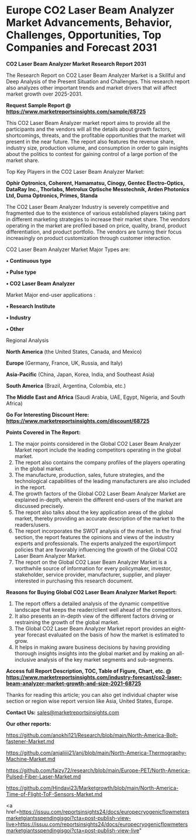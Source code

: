  # Europe CO2 Laser Beam Analyzer Market Advancements, Behavior, Challenges, Opportunities, Top Companies and Forecast 2031

<strong>CO2 Laser Beam Analyzer Market Research Report 2031</strong>

The Research Report on CO2 Laser Beam Analyzer Market is a Skillful and Deep Analysis of the Present Situation and Challenges. This research report also analyzes other important trends and market drivers that will affect market growth over 2025-2031.

<strong>Request Sample Report @ <a href=https://www.marketreportsinsights.com/sample/68725>https://www.marketreportsinsights.com/sample/68725</a></strong>

This CO2 Laser Beam Analyzer market report aims to provide all the participants and the vendors will all the details about growth factors, shortcomings, threats, and the profitable opportunities that the market will present in the near future. The report also features the revenue share, industry size, production volume, and consumption in order to gain insights about the politics to contest for gaining control of a large portion of the market share.

Top Key Players in the CO2 Laser Beam Analyzer Market:

<strong>Ophir Optronics, Coherent, Hamamatsu, Cinogy, Gentec Electro-Optics, DataRay Inc., Thorlabs, Metrolux Optische Messtechnik, Arden Photonics Ltd, Duma Optronics, Primes, Standa</strong>

The CO2 Laser Beam Analyzer Industry is severely competitive and fragmented due to the existence of various established players taking part in different marketing strategies to increase their market share. The vendors operating in the market are profiled based on price, quality, brand, product differentiation, and product portfolio. The vendors are turning their focus increasingly on product customization through customer interaction.

CO2 Laser Beam Analyzer Market Major Types are:

<strong>• Continuous type

• Pulse type

• CO2 Laser Beam Analyzer</strong>

Market Major end-user applications :

<strong>• Research Institute

• Industry

• Other</strong>

Regional Analysis

</u><strong><b>North America</b></strong> (the United States, Canada, and Mexico)

<strong><b>Europe </b></strong>(Germany, France, UK, Russia, and Italy)

<strong><b>Asia-Pacific</b></strong> (China, Japan, Korea, India, and Southeast Asia)

<strong><b>South America</b></strong> (Brazil, Argentina, Colombia, etc.)

<strong><b>The Middle East and Africa</b></strong> (Saudi Arabia, UAE, Egypt, Nigeria, and South Africa)

<strong>Go For Interesting Discount Here: <a href=https://www.marketreportsinsights.com/discount/68725>https://www.marketreportsinsights.com/discount/68725</a></strong>

<strong>Points Covered in The Report:</strong>
<ol>
  <li>The major points considered in the Global CO2 Laser Beam Analyzer Market report include the leading competitors operating in the global market.</li>
  <li>The report also contains the company profiles of the players operating in the global market.</li>
  <li>The manufacture, production, sales, future strategies, and the technological capabilities of the leading manufacturers are also included in the report.</li>
  <li>The growth factors of the Global CO2 Laser Beam Analyzer Market are explained in-depth, wherein the different end-users of the market are discussed precisely.</li>
  <li>The report also talks about the key application areas of the global market, thereby providing an accurate description of the market to the readers/users.</li>
  <li>The report incorporates the SWOT analysis of the market. In the final section, the report features the opinions and views of the industry experts and professionals. The experts analyzed the export/import policies that are favorably influencing the growth of the Global CO2 Laser Beam Analyzer Market.</li>
  <li>The report on the Global CO2 Laser Beam Analyzer Market is a worthwhile source of information for every policymaker, investor, stakeholder, service provider, manufacturer, supplier, and player interested in purchasing this research document.</li>
</ol>
<strong>Reasons for Buying Global CO2 Laser Beam Analyzer Market Report:</strong>

<ol>
  <li>The report offers a detailed analysis of the dynamic competitive landscape that keeps the reader/client well ahead of the competitors.</li>
  <li>It also presents an in-depth view of the different factors driving or restraining the growth of the global market.</li>
  <li>The Global CO2 Laser Beam Analyzer Market report provides an eight-year forecast evaluated on the basis of how the market is estimated to grow.</li>
  <li>It helps in making aware business decisions by having providing thorough insights insights into the global market and by making an all-inclusive analysis of the key market segments and sub-segments.</li>
</ol>
<strong>Access full Report Description, TOC, Table of Figure, Chart, etc. @ <a href=https://www.marketreportsinsights.com/industry-forecast/co2-laser-beam-analyzer-market-growth-and-size-2021-68725>https://www.marketreportsinsights.com/industry-forecast/co2-laser-beam-analyzer-market-growth-and-size-2021-68725</a></strong>


Thanks for reading this article; you can also get individual chapter wise section or region wise report version like Asia, United States, Europe.

<strong>Contact Us:</strong>
sales@marketreportsinsights.com

<strong>Our other reports:</strong>

<a href=https://github.com/anokhi121/Research/blob/main/North-America-Bolt-fastener-Market.md>https://github.com/anokhi121/Research/blob/main/North-America-Bolt-fastener-Market.md</a>

<a href=https://github.com/anjaliiii21/anj/blob/main/North-America-Thermography-Machine-Market.md>https://github.com/anjaliiii21/anj/blob/main/North-America-Thermography-Machine-Market.md</a>

<a href=https://github.com/faizy72/research/blob/main/Europe-PET/North-America-Pulsed-Fiber-Laser-Market.md>https://github.com/faizy72/research/blob/main/Europe-PET/North-America-Pulsed-Fiber-Laser-Market.md</a>

<a href=https://github.com/Hindavi23/Marketgrowth/blob/main/North-America-Time-of-Flight-ToF-Sensors-Market.md>https://github.com/Hindavi23/Marketgrowth/blob/main/North-America-Time-of-Flight-ToF-Sensors-Market.md</a>

<a href=https://issuu.com/reportsinsights24/docs/europecryogenicflowmetersmarketgiantsspendingisgoi?cta=post-publish-view-live>https://issuu.com/reportsinsights24/docs/europecryogenicflowmetersmarketgiantsspendingisgoi?cta=post-publish-view-live</a>"
